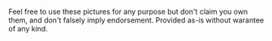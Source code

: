 Feel free to use these pictures for any purpose but don't claim you own them, and don't falsely imply endorsement. Provided as-is without warantee of any kind.